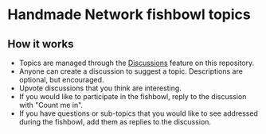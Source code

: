 # Handmade Network fishbowl topics

## How it works

* Topics are managed through the [Discussions](https://github.com/AsafGartner/hmn_fishbowl/discussions) feature on this repository.
* Anyone can create a discussion to suggest a topic. Descriptions are optional, but encouraged.
* Upvote discussions that you think are interesting.
* If you would like to participate in the fishbowl, reply to the discussion with "Count me in".
* If you have questions or sub-topics that you would like to see addressed during the fishbowl, add them as replies to the discussion.

